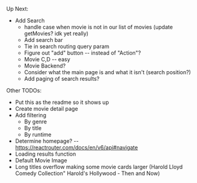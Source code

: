Up Next: 
- Add Search
    - handle case when movie is not in our list of movies (update getMovies? idk yet really)
    - Add search bar
    - Tie in search routing query param 
    - Figure out "add" button -- instead of "Action"?
    - Movie C,D  -- easy
    - Movie Backend?
    - Consider what the main page is and what it isn't (search position?)
    - Add paging of search results? 

Other TODOs:
- Put this as the readme so it shows up
- Create movie detail page
- Add filtering
    - By genre
    - By title
    - By runtime 
- Determine homepage? -- https://reactrouter.com/docs/en/v6/api#navigate
- Loading results function
- Default Movie Image 
- Long titles overflow making some movie cards larger (Harold Lloyd Comedy Collection" Harold's Hollywood - Then and Now)